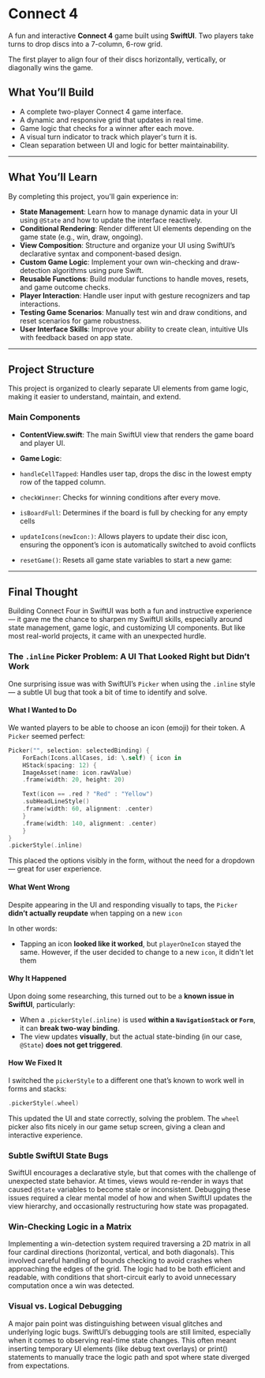 # Connect 4 

A fun and interactive **Connect 4** game built using **SwiftUI**. Two players take turns to drop discs into a 7-column, 6-row grid. 

The first player to align four of their discs horizontally, vertically, or diagonally wins the game.

## What You’ll Build

- A complete two-player Connect 4 game interface.
- A dynamic and responsive grid that updates in real time.
- Game logic that checks for a winner after each move.
- A visual turn indicator to track which player's turn it is.
- Clean separation between UI and logic for better maintainability.

---

## What You’ll Learn

By completing this project, you'll gain experience in:

* **State Management**: Learn how to manage dynamic data in your UI using `@State` and how to update the interface reactively.
* **Conditional Rendering**: Render different UI elements depending on the game state (e.g., win, draw, ongoing).
* **View Composition**: Structure and organize your UI using SwiftUI’s declarative syntax and component-based design.
* **Custom Game Logic**: Implement your own win-checking and draw-detection algorithms using pure Swift.
* **Reusable Functions**: Build modular functions to handle moves, resets, and game outcome checks.
* **Player Interaction**: Handle user input with gesture recognizers and tap interactions.
* **Testing Game Scenarios**: Manually test win and draw conditions, and reset scenarios for game robustness.
* **User Interface Skills**: Improve your ability to create clean, intuitive UIs with feedback based on app state.

---

## Project Structure

This project is organized to clearly separate UI elements from game logic, making it easier to understand, maintain, and extend.

### Main Components

* **ContentView\.swift**: The main SwiftUI view that renders the game board and player UI.

* **Game Logic**:

* `handleCellTapped`: Handles user tap, drops the disc in the lowest empty row of the tapped column.

* `checkWinner`: Checks for winning conditions after every move.

* `isBoardFull`: Determines if the board is full by checking for any empty cells

* `updateIcons(newIcon:)`: Allows players to update their disc icon, ensuring the opponent’s icon is automatically switched to avoid conflicts

* `resetGame()`: Resets all game state variables to start a new game:

---

## Final Thought

Building Connect Four in SwiftUI was both a fun and instructive experience — it gave me the chance to sharpen my SwiftUI skills, especially around state management, game logic, and customizing UI components. But like most 
real-world projects, it came with an unexpected hurdle.

### The `.inline` Picker Problem: A UI That Looked Right but Didn’t Work

One surprising issue was with SwiftUI’s `Picker` when using the `.inline` style — a subtle UI bug that took a bit of time to identify and solve.

#### What I Wanted to Do

We wanted players to be able to choose an icon (emoji) for their token. A `Picker` seemed perfect:

```swift
Picker("", selection: selectedBinding) {
    ForEach(Icons.allCases, id: \.self) { icon in
    HStack(spacing: 12) {
    ImageAsset(name: icon.rawValue)
    .frame(width: 20, height: 20)

    Text(icon == .red ? "Red" : "Yellow")
    .subHeadLineStyle()
    .frame(width: 60, alignment: .center)
    }
    .frame(width: 140, alignment: .center)
    }
}
.pickerStyle(.inline)
```

This placed the options visibly in the form, without the need for a dropdown — great for user experience.

#### What Went Wrong

Despite appearing in the UI and responding visually to taps, the `Picker` **didn’t actually reupdate** when tapping on a new `icon`

In other words:

* Tapping an icon **looked like it worked**, but `playerOneIcon` stayed the same. However, if the user decided to change to a new `icon`, it didn't let them

#### Why It Happened

Upon doing some researching, this turned out to be a **known issue in SwiftUI**, particularly:

* When a `.pickerStyle(.inline)` is used **within a `NavigationStack` or `Form`**, it can **break two-way binding**.
* The view updates **visually**, but the actual state-binding (in our case, `@State`) **does not get triggered**.

#### How We Fixed It

I switched the `pickerStyle` to a different one that’s known to work well in forms and stacks:

```swift
.pickerStyle(.wheel)
```

This updated the UI and state correctly, solving the problem. The `wheel` picker also fits nicely in our game setup screen, giving a clean and interactive experience.


### Subtle SwiftUI State Bugs
SwiftUI encourages a declarative style, but that comes with the challenge of unexpected state behavior. At times, views would re-render in ways that caused `@State`  variables to become stale or inconsistent. 
Debugging these issues required a clear mental model of how and when SwiftUI updates the view hierarchy, and occasionally restructuring how state was propagated.

### Win-Checking Logic in a Matrix
Implementing a win-detection system required traversing a 2D matrix in all four cardinal directions (horizontal, vertical, and both diagonals). This involved careful handling of bounds checking to avoid crashes when 
approaching the edges of the grid. The logic had to be both efficient and readable, with conditions that short-circuit early to avoid unnecessary computation once a win was detected.

### Visual vs. Logical Debugging
A major pain point was distinguishing between visual glitches and underlying logic bugs. SwiftUI’s debugging tools are still limited, especially when it comes to observing real-time state changes. This often meant 
inserting temporary UI elements (like debug text overlays) or print() statements to manually trace the logic path and spot where state diverged from expectations.

